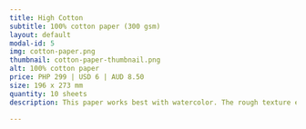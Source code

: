 ```yaml
---
title: High Cotton
subtitle: 100% cotton paper (300 gsm)
layout: default
modal-id: 5
img: cotton-paper.png
thumbnail: cotton-paper-thumbnail.png
alt: 100% cotton paper  
price: PHP 299 | USD 6 | AUD 8.50
size: 196 x 273 mm
quantity: 10 sheets
description: This paper works best with watercolor. The rough texture enables easy blending and layering, and makes the paper ideal for wet-on-wet painting.

---
```

